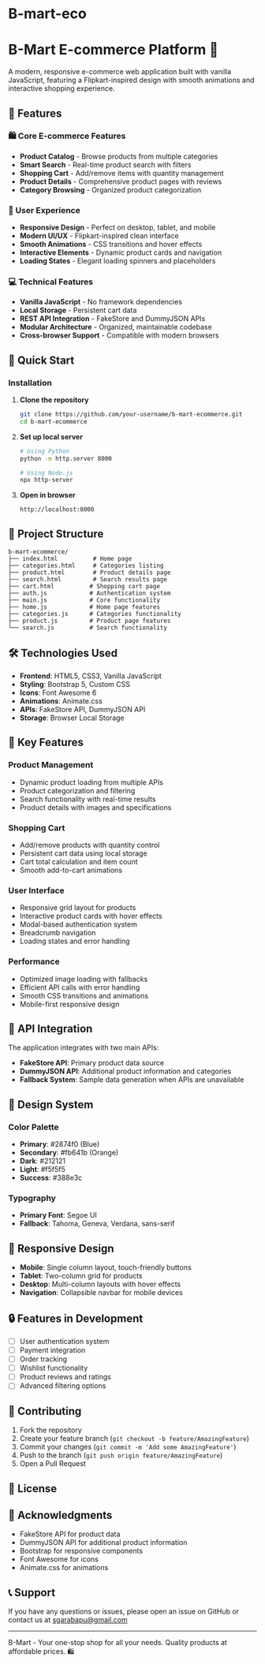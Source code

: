 # B-mart-eco
# B-Mart E-commerce Platform 🛒

A modern, responsive e-commerce web application built with vanilla JavaScript, featuring a Flipkart-inspired design with smooth animations and interactive shopping experience.

## 🌟 Features

### 🛍️ Core E-commerce Features
- **Product Catalog** - Browse products from multiple categories
- **Smart Search** - Real-time product search with filters
- **Shopping Cart** - Add/remove items with quantity management
- **Product Details** - Comprehensive product pages with reviews
- **Category Browsing** - Organized product categorization

### 🎨 User Experience
- **Responsive Design** - Perfect on desktop, tablet, and mobile
- **Modern UI/UX** - Flipkart-inspired clean interface
- **Smooth Animations** - CSS transitions and hover effects
- **Interactive Elements** - Dynamic product cards and navigation
- **Loading States** - Elegant loading spinners and placeholders

### 💻 Technical Features
- **Vanilla JavaScript** - No framework dependencies
- **Local Storage** - Persistent cart data
- **REST API Integration** - FakeStore and DummyJSON APIs
- **Modular Architecture** - Organized, maintainable codebase
- **Cross-browser Support** - Compatible with modern browsers

## 🚀 Quick Start

### Installation
1. **Clone the repository**
   ```bash
   git clone https://github.com/your-username/b-mart-ecommerce.git
   cd b-mart-ecommerce
   ```

2. **Set up local server**
   ```bash
   # Using Python
   python -m http.server 8000
   
   # Using Node.js
   npx http-server
   ```

3. **Open in browser**
   ```
   http://localhost:8000
   ```

## 📁 Project Structure

```
b-mart-ecommerce/
├── index.html          # Home page
├── categories.html     # Categories listing
├── product.html        # Product details page
├── search.html         # Search results page
├── cart.html          # Shopping cart page
├── auth.js            # Authentication system
├── main.js            # Core functionality
├── home.js            # Home page features
├── categories.js      # Categories functionality
├── product.js         # Product page features
└── search.js          # Search functionality
```

## 🛠️ Technologies Used

- **Frontend**: HTML5, CSS3, Vanilla JavaScript
- **Styling**: Bootstrap 5, Custom CSS
- **Icons**: Font Awesome 6
- **Animations**: Animate.css
- **APIs**: FakeStore API, DummyJSON API
- **Storage**: Browser Local Storage

## 🎯 Key Features

### Product Management
- Dynamic product loading from multiple APIs
- Product categorization and filtering
- Search functionality with real-time results
- Product details with images and specifications

### Shopping Cart
- Add/remove products with quantity control
- Persistent cart data using local storage
- Cart total calculation and item count
- Smooth add-to-cart animations

### User Interface
- Responsive grid layout for products
- Interactive product cards with hover effects
- Modal-based authentication system
- Breadcrumb navigation
- Loading states and error handling

### Performance
- Optimized image loading with fallbacks
- Efficient API calls with error handling
- Smooth CSS transitions and animations
- Mobile-first responsive design

## 🔧 API Integration

The application integrates with two main APIs:

- **FakeStore API**: Primary product data source
- **DummyJSON API**: Additional product information and categories
- **Fallback System**: Sample data generation when APIs are unavailable

## 🎨 Design System

### Color Palette
- **Primary**: #2874f0 (Blue)
- **Secondary**: #fb641b (Orange)
- **Dark**: #212121
- **Light**: #f5f5f5
- **Success**: #388e3c

### Typography
- **Primary Font**: Segoe UI
- **Fallback**: Tahoma, Geneva, Verdana, sans-serif

## 📱 Responsive Design

- **Mobile**: Single column layout, touch-friendly buttons
- **Tablet**: Two-column grid for products
- **Desktop**: Multi-column layouts with hover effects
- **Navigation**: Collapsible navbar for mobile devices

## 🔒 Features in Development

- [ ] User authentication system
- [ ] Payment integration
- [ ] Order tracking
- [ ] Wishlist functionality
- [ ] Product reviews and ratings
- [ ] Advanced filtering options

## 🤝 Contributing

1. Fork the repository
2. Create your feature branch (`git checkout -b feature/AmazingFeature`)
3. Commit your changes (`git commit -m 'Add some AmazingFeature'`)
4. Push to the branch (`git push origin feature/AmazingFeature`)
5. Open a Pull Request

## 📄 License



## 🙏 Acknowledgments

- FakeStore API for product data
- DummyJSON API for additional product information
- Bootstrap for responsive components
- Font Awesome for icons
- Animate.css for animations

## 📞 Support

If you have any questions or issues, please open an issue on GitHub or contact us at sgarabapu@gmail.com

---

B-Mart - Your one-stop shop for all your needs. Quality products at affordable prices. 🛍️
